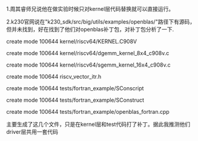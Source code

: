 1.周其睿师兄说他在做实验时候只对kernel层代码替换就可以直接运行。

2.k230官网说在"k230_sdk/src/big/utils/examples/openblas/"路径下有源码，但并未找到，好在找到了他们对openblas补丁包，对补丁包分析了一下.

   create mode 100644 kernel/riscv64/KERNEL.C908V
 
   create mode 100644 kernel/riscv64/dgemm_kernel_8x4_c908v.c
 
   create mode 100644 kernel/riscv64/sgemm_kernel_16x4_c908v.c
 
   create mode 100644 riscv_vector_itr.h
 
   create mode 100644 tests/fortran_example/SConscript
 
   create mode 100644 tests/fortran_example/SConstruct
 
   create mode 100644 tests/fortran_example/openblas_fortran.cpp

  主要生成了这几个文件，只是在kernel层和test代码打了补丁。据此我推测他们driver层共用一套代码
  
